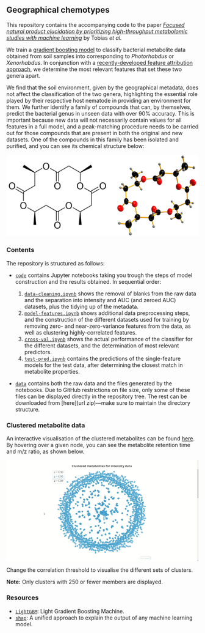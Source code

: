## Geographical chemotypes

This repository contains the accompanying code to the paper [*Focused natural product elucidation by prioritizing high-throughput metabolomic studies with machine learning*](https://biorxiv.org) by Tobias _et al._

We train a [gradient boosting model](#resources) to classify bacterial metabolite data obtained from soil samples into corresponding to _Photorhabdus_ or _Xenorhabdus_. In conjunction with a [recently-developed feature attribution approach](#resources), we determine the most relevant features that set these two genera apart.

We find that the soil environment, given by the geographical metadata, does not affect the classification of the two genera, highlighting the essential role played by their respective host nematode in providing an environment for them. We further identify a family of compounds that can, by themselves, predict the bacterial genus in unseen data with over 90% accuracy. This is important because new data will not necessarily contain values for all features in a full model, and a peak-matching procedure needs to be carried out for those compounds that are present in both the original and new datasets. One of the compounds in this family has been isolated and purified, and you can see its chemical structure below:

![chemical structure](./imgs/compound.png)

### Contents
The repository is structured as follows:
- [`code`](./code/) contains Jupyter notebooks taking you trough the steps of model construction and the results obtained. In sequential order:
    1. [`data-cleaning.ipynb`](./code/data-cleaning.ipynb) shows the removal of blanks from the raw data and the separation into intensity and AUC (and zeroed AUC) datasets, plus the tidying up of the metadata.
    2. [`model-features.ipynb`](./code/model-features.ipynb) shows additional data preprocessing steps, and the construction of the different datasets used for training by removing zero- and near-zero-variance features from the data, as well as clustering highly-correlated features.
    3. [`cross-val.ipynb`](./code/cross-val.ipynb) shows the actual performance of the classifier for the different datasets, and the determination of most relevant predictors.
    4. [`test-pred.ipynb`](./code/test-pred.ipynb) contains the predictions of the single-feature models for the test data, after determining the closest match in metabolite properties.

- [`data`](./data/) contains both the raw data and the files generated by the notebooks. Due to GitHub restrictions on file size, only some of these files can be displayed directly in the repository tree. The rest can be downloaded from [here](url zip)&mdash;make sure to maintain the directory structure.

### Clustered metabolite data

An interactive visualisation of the clustered metabolites can be found [here](https://cparrarojas.github.io/blog/2019/02/geographical-chemotypes/). By hovering over a given node, you can see the metabolite retention time and m/z ratio, as shown below.

<p align="center"><img src="./imgs/clusters.gif" align=middle width=800px alt="animation clusters"></p>

Change the correlation threshold to visualise the different sets of clusters.

**Note:** Only clusters with 250 or fewer members are displayed.

### Resources

- [`LightGBM`](https://github.com/Microsoft/LightGBM): Light Gradient Boosting Machine.
- [`shap`](https://github.com/slundberg/shap): A unified approach to explain the output of any machine learning model.

